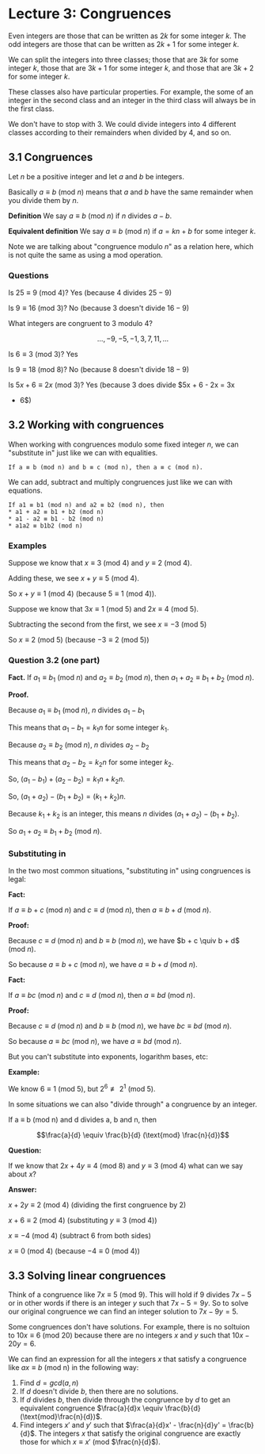# Lecture 3: Congruences

Even integers are those that can be written as $2k$ for some integer $k$. The
odd integers are those that can be written as $2k + 1$ for some integer $k$.

We can split the integers into three classes; those that are $3k$ for some
integer $k$, those that are $3k + 1$ for some integer $k$, and those that are
$3k + 2$ for some integer $k$.

These classes also have particular properties. For example, the some of an
integer in the second class and an integer in the third class will always be in
the first class.

We don't have to stop with 3. We could divide integers into 4 different classes
according to their remainders when divided by 4, and so on.

## 3.1 Congruences

Let $n$ be a positive integer and let $a$ and $b$ be integers.

Basically $a \equiv b$ (mod $n$) means that $a$ and $b$ have the same remainder
when you divide them by $n$.

**Definition** We say $a \equiv b$ (mod $n$) if $n$ divides $a - b$.

**Equivalent definition** We say $a \equiv b$ (mod $n$) if $a = kn + b$ for some
integer $k$.

Note we are talking about "congruence modulo _n_" as a relation here, which is
not quite the same as using a mod operation.

### Questions

Is $25 \equiv 9$ (mod $4$)? Yes (because $4$ divides $25 - 9$)

Is $9 \equiv 16$ (mod $3$)? No (because $3$ doesn't divide $16 - 9$)

What integers are congruent to 3 modulo 4?

$$\dots, -9, -5, -1, 3, 7, 11, \dots$$

Is $6 \equiv 3$ (mod $3$)? Yes

Is $9 \equiv 18$ (mod $8$)? No (because $8$ doesn't divide $18 - 9$)

Is $5x + 6 \equiv 2x$ (mod $3$)? Yes (because $3$ does divide $5x + 6 - 2x = 3x
+ 6$)

## 3.2 Working with congruences

When working with congruences modulo some fixed integer $n$, we can "substitute
in" just like we can with equalities.

```
If a ≡ b (mod n) and b ≡ c (mod n), then a ≡ c (mod n).
```

We can add, subtract and multiply congruences just like we can with equations.

```
If a1 ≡ b1 (mod n) and a2 ≡ b2 (mod n), then
* a1 + a2 ≡ b1 + b2 (mod n)
* a1 - a2 ≡ b1 - b2 (mod n)
* a1a2 ≡ b1b2 (mod n)
```

### Examples

Suppose we know that $x \equiv 3$ (mod $4$) and $y \equiv 2$ (mod $4$).

Adding these, we see $x + y \equiv 5$ (mod $4$).

So $x + y \equiv 1$ (mod $4$) (because $5 \equiv 1$ (mod $4$)).

Suppose we know that $3x \equiv 1$ (mod $5$) and $2x \equiv 4$ (mod 5).

Subtracting the second from the first, we see $x \equiv -3$ (mod 5)

So $x \equiv 2$ (mod 5) (because $-3 \equiv 2$ (mod 5))

### Question 3.2 (one part)

**Fact.** If $a_{1} \equiv b_{1}$ (mod $n$) and $a_{2} \equiv b_{2}$ (mod $n$),
then $a_1 + a_2 \equiv b_1 + b_2$ (mod $n$).

**Proof.**

Because $a_1 \equiv b_1$ (mod $n$), $n$ divides $a_1 - b_1$

This means that $a_1 - b_1 = k_{1}n$ for some integer $k_1$.

Because $a_2 \equiv b_2$ (mod $n$), $n$ divides $a_2 - b_2$

This means that $a_2 - b_2 = k_{2}n$ for some integer $k_2$.

So, $(a_1 - b_1) + (a_2 - b_2) = k_{1}n + k_{2}n$.

So, $(a_1 + a_2) - (b_1 + b_2) = (k_1 + k_2)n$.

Because $k_1 + k_2$ is an integer, this means $n$ divides $(a_1 + a_2) - (b_1 +
b_2)$.

So $a_1 + a_2 \equiv b_1 + b_2$ (mod $n$).

### Substituting in

In the two most common situations, "substituting in" using congruences is legal:

**Fact:**

If $a \equiv b + c$ (mod $n$) and $c \equiv d$ (mod $n$), then $a
\equiv b + d$ (mod $n$).

**Proof:**

Because $c \equiv d$ (mod $n$) and $b \equiv b$ (mod $n$), we have $b + c \quiv
b + d$ (mod $n$).

So because $a \equiv b + c$ (mod $n$), we have $a \equiv b + d$ (mod $n$).

**Fact:**

If $a \equiv bc$ (mod $n$) and $c \equiv d$ (mod $n$), then $a \equiv bd$
(mod $n$).

**Proof:**

Because $c \equiv d$ (mod $n$) and $b \equiv b$ (mod $n$), we have $bc \equiv
bd$ (mod $n$).

So because $a \equiv bc$ (mod $n$), we have $a \equiv bd$ (mod $n$).

But you can't substitute into exponents, logarithm bases, etc:

**Example:**

We know $6 \equiv 1$ (mod 5), but $2^6 \not\equiv 2^1$ (mod 5).

In some situations we can also "divide through" a congruence by an integer.

If a ≡ b (mod n) and d divides a, b and n, then

$$\frac{a}{d} \equiv \frac{b}{d} (\text{mod} \frac{n}{d})$$

**Question:**

If we know that $2x + 4y \equiv 4$ (mod 8) and $y \equiv 3$ (mod 4) what can we
say about $x$?

**Answer:**

$x + 2y \equiv 2$ (mod 4) (dividing the first congruence by 2)

$x + 6 \equiv 2$ (mod 4) (substituting $y \equiv 3$ (mod 4))

$x \equiv -4$ (mod 4) (subtract 6 from both sides)

$x \equiv 0$ (mod 4) (because $-4 \equiv 0$ (mod 4))

## 3.3 Solving linear congruences

Think of a congruence like $7x \equiv 5$ (mod 9). This will hold if 9 divides
$7x - 5$ or in other words if there is an integer $y$ such that $7x - 5 = 9y$.
So to solve our original congruence we can find an integer solution to $7x - 9y
= 5$.

Some congruences don't have solutions. For example, there is no soltuion to $10x
\equiv 6$ (mod 20) because there are no integers $x$ and $y$ such that $10x -
20y = 6$.

We can find an expression for all the integers $x$ that satisfy a congruence
like $ax \equiv b$ (mod n) in the following way:

1. Find $d = gcd(a, n)$
2. If $d$ doesn't divide $b$, then there are no solutions.
3. If $d$ divides $b$, then divide through the congruence by $d$ to get an
   equivalent congruence $\frac{a}{d}x \equiv
   \frac{b}{d}(\text{mod}\frac{n}{d})$.
4. Find integers $x'$ and $y'$ such that $\frac{a}{d}x' - \frac{n}{d}y' =
   \frac{b}{d}$. The integers $x$ that satisfy the original congruence are
   exactly those for which $x \equiv x'$ (mod $\frac{n}{d}$).
